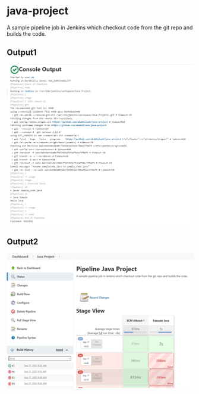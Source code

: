 # java-project
A sample pipeline job in Jenkins which checkout code from the git repo and builds the code.

<h2 class="code-line" data-line-start=1 data-line-end=2 ><a id="Output1_1"></a>Output1</h2>
<p class="has-line-data" data-line-start="2" data-line-end="3"><img src="Screenshots/Console_output.png" alt=""></p>
<h2 class="code-line" data-line-start=4 data-line-end=5 ><a id="Output2_4"></a>Output2</h2>
<p class="has-line-data" data-line-start="5" data-line-end="6"><img src="Screenshots/Stage_view.png" alt=""></p>
